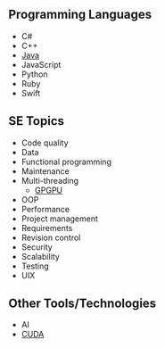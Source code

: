 ## Programming Languages

* C#
* C++
* [Java](java/Java.md)
* JavaScript
* Python
* Ruby
* Swift

## SE Topics

* Code quality
* Data
* Functional programming
* Maintenance
* Multi-threading
    * [GPGPU](gpgpu/gpgpu.md)
* OOP
* Performance
* Project management
* Requirements
* Revision control
* Security
* Scalability
* Testing
* UIX

## Other Tools/Technologies

* AI
* [CUDA](gpgpu/cuda.md)